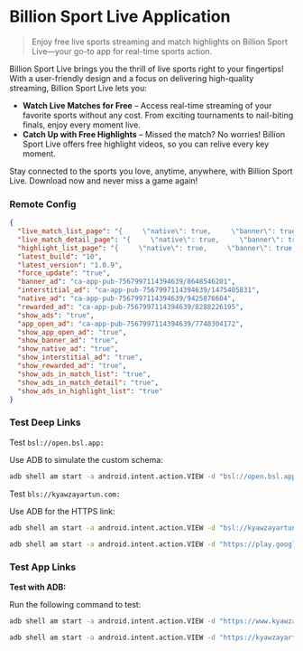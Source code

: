 # Billion Sport Live Application

> Enjoy free live sports streaming and match highlights on Billion Sport Live—your go-to app for real-time sports action.

Billion Sport Live brings you the thrill of live sports right to your fingertips! With a user-friendly design and a focus on delivering high-quality streaming, Billion Sport Live lets you:

- **Watch Live Matches for Free** – Access real-time streaming of your favorite sports without any cost. From exciting tournaments to nail-biting finals, enjoy every moment live.
- **Catch Up with Free Highlights** – Missed the match? No worries! Billion Sport Live offers free highlight videos, so you can relive every key moment.

Stay connected to the sports you love, anytime, anywhere, with Billion Sport Live. Download now and never miss a game again!

### Remote Config

```json
{
  "live_match_list_page": "{     \"native\": true,     \"banner\": true,     \"interstitial\": true,     \"rewarded\": true }",
  "live_match_detail_page": "{     \"native\": true,     \"banner\": true,     \"interstitial\": true,     \"rewarded\": true }",
  "highlight_list_page": "{     \"native\": true,     \"banner\": true,     \"interstitial\": true,     \"rewarded\": true }",
  "latest_build": "10",
  "latest_version": "1.0.9",
  "force_update": "true",
  "banner_ad": "ca-app-pub-7567997114394639/8648546201",
  "interstitial_ad": "ca-app-pub-7567997114394639/1475405831",
  "native_ad": "ca-app-pub-7567997114394639/9425876604",
  "rewarded_ad": "ca-app-pub-7567997114394639/8288226195",
  "show_ads": "true",
  "app_open_ad": "ca-app-pub-7567997114394639/7748304172",
  "show_app_open_ad": "true",
  "show_banner_ad": "true",
  "show_native_ad": "true",
  "show_interstitial_ad": "true",
  "show_rewarded_ad": "true",
  "show_ads_in_match_list": "true",
  "show_ads_in_match_detail": "true",
  "show_ads_in_highlight_list": "true"
}
```


### Test Deep Links

Test `bsl://open.bsl.app:`

Use ADB to simulate the custom schema:

```bash
adb shell am start -a android.intent.action.VIEW -d "bsl://open.bsl.app" com.billion.sport_live
```

Test `bls://kyawzayartun.com:`

Use ADB for the HTTPS link:

```bash
adb shell am start -a android.intent.action.VIEW -d "bsl://kyawzayartun.com" com.billion.sport_live
```

```bash
adb shell am start -a android.intent.action.VIEW -d "https://play.google.com/store/apps/details?id=com.billion.sport_live" com.billion.sport_live
```

### Test App Links

**Test with ADB:**

Run the following command to test:

```bash
adb shell am start -a android.intent.action.VIEW -d "https://www.kyawzayartun.com/bsl" com.billion.sport_live
```

```bash
adb shell am start -a android.intent.action.VIEW -d "https://kyawzayartun.com/bsl" com.billion.sport_live
```
